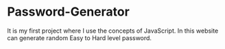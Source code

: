 # Password-Generator
It is my first project where I use the concepts of JavaScript. In this website can generate random Easy to Hard level password.
